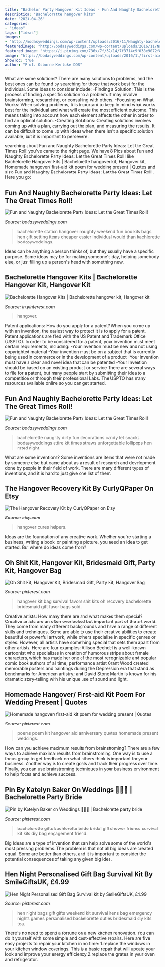 ```yaml
---
title: "Bachelor Party Hangover Kit Ideas - Fun And Naughty Bachelorette Party Ideas: Let The Great Times Roll!"
description: "Bachelorette hangover kits"
date: "2023-04-26"
categories:
- "ideas"
tags: ["ideas"]
images:
- "http://bodasyweddings.com/wp-content/uploads/2016/11/Naughty-bachelorette-party-ideas.jpg"
featuredImage: "http://bodasyweddings.com/wp-content/uploads/2016/11/Naughty-bachelorette-party-ideas.jpg"
featured_image: "https://i.pinimg.com/736x/7f/37/14/7f3714c9f038e9072f86acaf98a97e89--bachelorette-weekend-bachelorette-ideas.jpg"
image: "https://bodasyweddings.com/wp-content/uploads/2016/11/first-aid-station.jpg"
ShowToc: true
author: "Prof. Osborne Kerluke DDS"
---
```



What are some solutions?
There are many solutions to problems, and the best ones can be found by searching for those that work best for the individual. Some ideas to consider include: 
-Finding a Solution: This is the process of finding a specific solution to a problem. It may involve brainstorming, researching, or consulting with others. 
-Focusing on What Works: When solving problems, it is important to keep in mind what works best for the individual and what will create the most efficient outcome. This means taking into account how each element affects the other in order to find an optimal solution. 
-Creating Solutions: Creating solutions involves coming up with a plan, carrying out the plan, and measuring the results. It can be difficult to come up with ideas when there isn't a specific solution available, but it is important to persevere.

	

		
searching about Fun and Naughty Bachelorette Party Ideas: Let the Great Times Roll! you've came to the right page. We have 8 Pics about Fun and Naughty Bachelorette Party Ideas: Let the Great Times Roll! like Bachelorette Hangover Kits | Bachelorette hangover kit, Hangover kit, Homemade hangover/ first-aid kit poem for wedding present | Quotes and also Fun and Naughty Bachelorette Party Ideas: Let the Great Times Roll!. Here you go:
		
    
## Fun And Naughty Bachelorette Party Ideas: Let The Great Times Roll!

<img loading=lazy src="https://bodasyweddings.com/wp-content/uploads/2016/11/first-aid-station.jpg" onerror="this.onerror=null;this.src='https://tse1.mm.bing.net/th?id=OIP.eLPyGQ9nalDTfimVXXZxJQHaNJ&amp;pid=15.1';" alt="Fun and Naughty Bachelorette Party Ideas: Let the Great Times Roll!">

_Source: bodasyweddings.com_

>bachelorette station hangover naughty weekend fun box kits bags hen gift setting items cheaper easier individual would than bachlorette bodasyweddings. 

	

Ideas can be anything a person thinks of, but they usually have a specific purpose. Some ideas may be for making someone's day, helping somebody else, or just filling up a person's head with something new.

    
## Bachelorette Hangover Kits | Bachelorette Hangover Kit, Hangover Kit

<img loading=lazy src="https://i.pinimg.com/originals/d7/c3/7e/d7c37e7f8a382963a021d0f1d4a90918.jpg" onerror="this.onerror=null;this.src='https://tse2.mm.bing.net/th?id=OIP.TTkByC8YIvv8SH5pY1uZCAHaHa&amp;pid=15.1';" alt="Bachelorette Hangover Kits | Bachelorette hangover kit, Hangover kit">

_Source: in.pinterest.com_

>hangover. 

	

Patent applications: How do you apply for a patent?
When you come up with an invention, the easiest way to protect it is to apply for a patent. Patent applications are filed with the US Patent and Trademark Office (USPTO). In order to be considered for a patent, your invention must meet certain requirements, including: 
-Your invention must be new and not using copyrighted material
-Your invention must be on a subject that is currently being used in commerce or in the development of a product
-Your invention must have a clear and novel idea that can be patented
-Your Invention should be based on an existing product or service There are several ways to file for a patent, but many people start by submitting their idea to a competition or through their professional Labs. The USPTO has many resources available online so you can get started.

    
## Fun And Naughty Bachelorette Party Ideas: Let The Great Times Roll!

<img loading=lazy src="http://bodasyweddings.com/wp-content/uploads/2016/11/Naughty-bachelorette-party-ideas.jpg" onerror="this.onerror=null;this.src='https://tse3.mm.bing.net/th?id=OIP.SMUI4iCuWtUtIQdkQAuw1wHaLG&amp;pid=15.1';" alt="Fun and Naughty Bachelorette Party Ideas: Let the Great Times Roll!">

_Source: bodasyweddings.com_

>bachelorette naughty dirty fun decorations candy let snacks bodasyweddings attire kit times straws unforgettable lollipops hen rated night. 

	

What are some inventions?
Some inventions are items that were not made by someone else but came about as a result of research and development done by people in their field of work. There are many different types of inventions, and it is hard to just give one list of them.

    
## The Hangover Recovery Kit By CurlyQPaper On Etsy

<img loading=lazy src="http://img1.etsystatic.com/024/0/7936100/il_570xN.509705071_ic1w.jpg" onerror="this.onerror=null;this.src='https://tse4.mm.bing.net/th?id=OIP.GMpEEdDXIuUhNhxf-ooMwgHaJ6&amp;pid=15.1';" alt="The Hangover Recovery Kit by CurlyQPaper on Etsy">

_Source: etsy.com_

>hangover cures helpers. 

	

Ideas are the foundation of any creative work. Whether you're starting a business, writing a book, or painting a picture, you need an idea to get started. But where do ideas come from?

    
## Oh Shit Kit, Hangover Kit, Bridesmaid Gift, Party Kit, Hangover Bag

<img loading=lazy src="https://i.pinimg.com/originals/8d/30/60/8d3060707d34614532cc2d471a224465.jpg" onerror="this.onerror=null;this.src='https://tse2.mm.bing.net/th?id=OIP.PTbM0FneBr4EzVq7Pds3KgHaJ4&amp;pid=15.1';" alt="Oh Shit Kit, Hangover Kit, Bridesmaid Gift, Party Kit, Hangover Bag">

_Source: pinterest.com_

>hangover kit bag survival favors shit kits oh recovery bachelorette bridesmaid gift favor bags sold. 

	

Creative artists: How many there are and what makes them special?
Creative artists are an often overlooked but important part of the art world. They come from many different backgrounds and have a range of different skills and techniques. Some are able to use their creative abilities to create beautiful or powerful artwork, while others specialize in specific genres or styles. However, all artists have something special that sets them apart from other artists. Here are four examples: 
Allison Bechdel is a well-known cartoonist who specializes in creation of humorous strips about female characters, which has made her one of the most recognizable and popular comic book authors of all time; performance artist Grant Wood created memorable posters and paintings during the Depression era that stand as benchmarks for American artistry; and David Stone Martin is known for his dramatic story-telling with his unique use of sound and light.

    
## Homemade Hangover/ First-aid Kit Poem For Wedding Present | Quotes

<img loading=lazy src="https://s-media-cache-ak0.pinimg.com/736x/8b/11/83/8b11839a6c14b75215e1b79ffc954bba.jpg" onerror="this.onerror=null;this.src='https://tse3.mm.bing.net/th?id=OIP.egbtcGVUeKXAcunzsa4G7gHaJ3&amp;pid=15.1';" alt="Homemade hangover/ first-aid kit poem for wedding present | Quotes">

_Source: pinterest.com_

>poems poem kit hangover aid anniversary quotes homemade present weddings. 

	

How can you achieve maximum results from brainstroming?
There are a few ways to achieve maximal results from brainstroming. One way is to use a focus group to get feedback on what others think is important for your business. Another way is to create goals and track their progress over time. Finally, you can use brainstroming techniques in your business environment to help focus and achieve success.

    
## Pin By Katelyn Baker On Weddings 💍💎👰 | Bachelorette Party Bride

<img loading=lazy src="https://i.pinimg.com/736x/7f/37/14/7f3714c9f038e9072f86acaf98a97e89--bachelorette-weekend-bachelorette-ideas.jpg" onerror="this.onerror=null;this.src='https://tse3.mm.bing.net/th?id=OIP.x1CF3hQq76CyqHMxPW4S_AHaFj&amp;pid=15.1';" alt="Pin by Katelyn Baker on Weddings 💍💎👰 | Bachelorette party bride">

_Source: pinterest.com_

>bachelorette gifts bachlorette bride bridal gift shower friends survival kit kits diy bag engagement friend. 

	

Big Ideas are a type of invention that can help solve some of the world's most pressing problems. The problem is that not all big ideas are created equal. Some are better than others, and it is important to consider the potential consequences of taking any given big idea.

    
## Hen Night Personalised Gift Bag Survival Kit By SmileGiftsUK, £4.99

<img loading=lazy src="https://i.pinimg.com/736x/84/5b/27/845b27a22a1966d9468c6e831b4929b8--hen-night-ideas-hen-ideas.jpg" onerror="this.onerror=null;this.src='https://tse1.mm.bing.net/th?id=OIP.JQMBJWMkaVKPfiwW87ZTHgHaJ4&amp;pid=15.1';" alt="Hen Night Personalised Gift Bag Survival kit by SmileGiftsUK, £4.99">

_Source: pinterest.com_

>hen night bags gift gifts weekend kit survival hens bag emergency nights games personalised bachelorette duties bridesmaid diy kits tea. 

	

There's no need to spend a fortune on a new kitchen renovation. You can do it yourself with some simple and cost-effective repairs. Here are five easy projects to repair your kitchen in no time: 1.replace the windows in your kitchen window coverings. This is a basic repair that will update your look and improve your energy efficiency.2.replace the grates in your oven and refrigerator.

